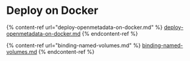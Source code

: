 # Deploy on Docker

{% content-ref url="deploy-openmetadata-on-docker.md" %}
[deploy-openmetadata-on-docker.md](deploy-openmetadata-on-docker.md)
{% endcontent-ref %}

{% content-ref url="binding-named-volumes.md" %}
[binding-named-volumes.md](binding-named-volumes.md)
{% endcontent-ref %}

